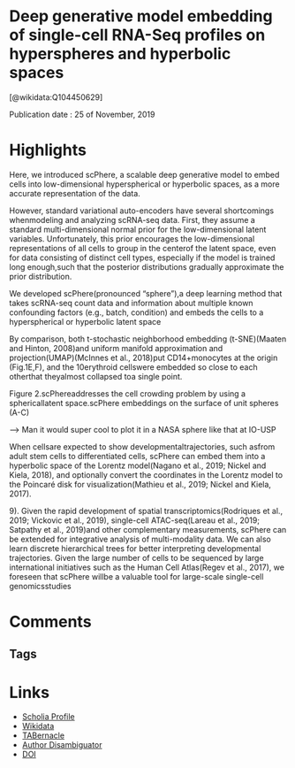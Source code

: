 
Deep generative model embedding of single-cell RNA-Seq profiles on hyperspheres and hyperbolic spaces
=====================================================================================================
  
  [@wikidata:Q104450629]  
  
Publication date : 25 of November, 2019  

# Highlights

Here, we introduced scPhere, a scalable deep generative model to embed cells into low-dimensional hyperspherical or hyperbolic spaces, as a more accurate representation of the data.

However, standard variational  auto-encoders  have  several  shortcomings whenmodeling  and analyzing scRNA-seq data. First, they assume a standard multi-dimensional normal prior for the low-dimensional  latent  variables. Unfortunately,  this prior  encourages  the  low-dimensional representations of all cells to group in the centerof the latent space, even for data consisting of distinct  cell  types,  especially  if  the  model is  trained long  enough,such  that  the  posterior distributions gradually approximate the prior distribution. 

We developed scPhere(pronounced “sphere”),a deep learning method that takes scRNA-seq count data and  information  about  multiple  known  confounding  factors  (e.g.,  batch,  condition)  and embeds the cells to a hyperspherical or hyperbolic latent space


By  comparison,  both t-stochastic  neighborhood  embedding  (t-SNE)(Maaten  and  Hinton,  2008)and uniform  manifold  approximation  and  projection(UMAP)(McInnes et al., 2018)put CD14+monocytes at the origin (Fig.1E,F), and the 10erythroid cellswere embedded so close to each otherthat theyalmost collapsed toa single point.

Figure 2.scPhereaddresses the cell crowding problem by using a sphericallatent space.scPhere embeddings on the surface of unit spheres (A-C) 

--> Man it would super cool to plot it in a NASA sphere like that at IO-USP

When cellsare expected  to  show developmentaltrajectories,  such  asfrom  adult  stem  cells  to differentiated cells, scPhere can embed them into a hyperbolic space of the Lorentz model(Nagano et al., 2019; Nickel and Kiela, 2018), and optionally convert the coordinates in the Lorentz model to the Poincaré disk for visualization(Mathieu et al., 2019; Nickel and Kiela, 2017).


9).  Given  the  rapid  development  of  spatial transcriptomics(Rodriques et al., 2019; Vickovic et al., 2019), single-cell ATAC-seq(Lareau et al., 2019; Satpathy et al., 2019)and other complementary measurements, scPhere can be extended for integrative  analysis  of  multi-modality  data.  We  can  also  learn  discrete  hierarchical  trees  for better interpreting developmental trajectories. Given the large number of cells to be sequenced by large international initiatives such as the Human Cell Atlas(Regev et al., 2017), we foreseen that scPhere willbe a valuable tool for large-scale single-cell genomicsstudies



# Comments

## Tags

# Links
  
 * [Scholia Profile](https://scholia.toolforge.org/work/Q104450629)  
 * [Wikidata](https://www.wikidata.org/wiki/Q104450629)  
 * [TABernacle](https://tabernacle.toolforge.org/?#/tab/manual/Q104450629/P921%3BP4510)  
 * [Author Disambiguator](https://author-disambiguator.toolforge.org/work_item_oauth.php?id=Q104450629&batch_id=&match=1&author_list_id=&doit=Get+author+links+for+work)  
 * [DOI](https://doi.org/10.1101/853457)  
